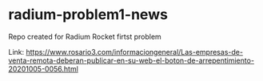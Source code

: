 # radium-problem1-news
Repo created for Radium Rocket firtst problem

Link: https://www.rosario3.com/informaciongeneral/Las-empresas-de-venta-remota-deberan-publicar-en-su-web-el-boton-de-arrepentimiento-20201005-0056.html
